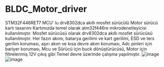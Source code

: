 # BLDC_Motor_driver
STM32F446RET7 MCU' lu drv8302dca akıllı mosfet sürücülü Motor sürücü kartı tasarımı 
Kartımızda temel olarak atm32f446re mikrodenetleyicisi kullanılmıştır.
Mosfet sürücüsü olarak drv8302dca akıllı mosfet sürücüsü kullanılmıştır.
Her fazın akımı, batarya gerilimi ve kart gerilimi, ESD ve ters gerilim koruması,
aşırı akım ve kısa devre akım koruması, Adc pinleri için bariyer koruması, 
Mcu ve Sürücü için buck dönüştürücüsü, Motor için filtrelenmiş 12V çıkış gibi 
Temel devre üzerinde çalışma yapılmıştır.
![image](https://github.com/baymuhend1s/BLDC_Motor_driver/assets/65263423/65533d32-9d83-40fb-b593-8b1582bc4d05)
![image](https://github.com/baymuhend1s/BLDC_Motor_driver/assets/65263423/7e30f12c-811f-4ee3-81a5-8c983cac3ef0)

